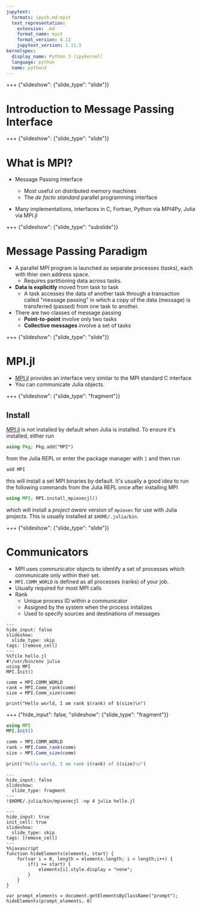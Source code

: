 ```yaml
---
jupytext:
  formats: ipynb,md:myst
  text_representation:
    extension: .md
    format_name: myst
    format_version: 0.13
    jupytext_version: 1.11.5
kernelspec:
  display_name: Python 3 (ipykernel)
  language: python
  name: python3
---
```


+++ {"slideshow": {"slide_type": "slide"}}

# Introduction to Message Passing Interface

+++ {"slideshow": {"slide_type": "slide"}}

# What is MPI?

* Message Passing Interface
  * Most useful on distributed memory machines
  * The *de facto standard* parallel programming interface
  
* Many implementations, interfaces in C, Fortran, Python via MPI4Py, Julia via MPI.jl

+++ {"slideshow": {"slide_type": "subslide"}}

# Message Passing Paradigm

* A parallel MPI program is launched as separate processes (tasks), each with thier own address space.
  * Requires partitioning data across tasks.
* **Data is explicitly** moved from task to task 
  * A task accesses the data of another task through a transaction called "message passing" in which a copy of the
data (message) is transferred (passed) from one task to another.
* There are two classes of message passing
  * **Point-to-point** involve only two tasks
  * **Collective messages** involve a set of tasks

+++ {"slideshow": {"slide_type": "slide"}}

# MPI.jl

 * [MPI.jl](https://juliaparallel.github.io/MPI.jl/stable/) provides an interface very similar to the MPI standard C interface
 * You can communicate Julia objects.

+++ {"slideshow": {"slide_type": "fragment"}}

## Install

[MPI.jl](https://juliaparallel.github.io/MPI.jl/stable/) is not installed by default when Julia is installed.  To ensure it's installed, either run

```julia
using Pkg; Pkg.add("MPI")
```

from the Julia REPL or enter the package manager with `]` and then run

```julia
add MPI
```

this will install a set MPI binaries by default.  It's usually a good idea to
run the following commands from the Julia REPL once after installing MPI

```julia
using MPI; MPI.install_mpiexecjl()
```

which will install a *project aware* version of `mpiexec` for use with Julia
projects.  This is usually installed at `$HOME/.julia/bin`.

+++ {"slideshow": {"slide_type": "slide"}}

# Communicators

 * MPI uses communicator objects to identify a set of processes which communicate only within their set.
 * `MPI.COMM_WORLD` is defined as all processes (ranks) of your job.
 * Usually required for most MPI calls 
 * Rank
   * Unique process ID within a communicator
   * Assigned by the system when the process initalizes
   * Used to specify sources and destinations of messages

```{code-cell} ipython3
---
hide_input: false
slideshow:
  slide_type: skip
tags: [remove_cell]
---
%%file hello.jl
#!/usr/bin/env julia
using MPI
MPI.Init()

comm = MPI.COMM_WORLD
rank = MPI.Comm_rank(comm)
size = MPI.Comm_size(comm)

print("Hello world, I am rank $(rank) of $(size)\n")
```

+++ {"hide_input": false, "slideshow": {"slide_type": "fragment"}}

```julia
using MPI
MPI.Init()

comm = MPI.COMM_WORLD
rank = MPI.Comm_rank(comm)
size = MPI.Comm_size(comm)

print("Hello world, I am rank $(rank) of $(size)\n")
```

```{code-cell} ipython3
---
hide_input: false
slideshow:
  slide_type: fragment
---
!$HOME/.julia/bin/mpiexecjl -np 4 julia hello.jl
```

```{code-cell} ipython3
---
hide_input: true
init_cell: true
slideshow:
  slide_type: skip
tags: [remove_cell]
---
%%javascript
function hideElements(elements, start) {
    for(var i = 0, length = elements.length; i < length;i++) {
        if(i >= start) {
            elements[i].style.display = "none";
        }
    }
}

var prompt_elements = document.getElementsByClassName("prompt");
hideElements(prompt_elements, 0)
```
